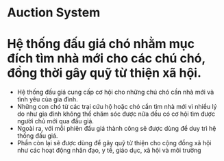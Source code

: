 # Auction System 
# Hệ thống đấu giá chó nhằm mục đích tìm nhà mới cho các chú chó, đồng thời gây quỹ từ thiện xã hội.
- Hệ thống đấu giá cung cấp cơ hội cho những chú chó cần nhà mới và tình yêu của gia đình. 
- Những con chó từ các trại cứu hộ hoặc chó cần tìm nhà mới vì nhiều lý do như gia đình không thể chăm sóc được nữa đều có cơ hội tìm được người chủ mới qua đấu giá.
- Ngoài ra, với mỗi phiên đấu giá thành công sẽ được dùng để duy trì hệ thống đấu giá.
- Phần còn lại sẽ được dùng để gây quỹ từ thiện cho cộng đồng xã hội như các hoạt động nhân đạo, y tế, giáo dục, xã hội và môi trường



